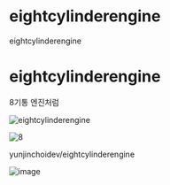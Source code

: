 # eightcylinderengine
eightcylinderengine


# eightcylinderengine
8기통 엔진처럼


![eightcylinderengine](https://user-images.githubusercontent.com/89494907/182196075-1994c93c-8c75-449c-8c57-fff60b44112b.png)

![8](https://user-images.githubusercontent.com/89494907/182197805-b0327472-3450-472f-8143-5f9856f138ec.png)


yunjinchoidev/eightcylinderengine


![image](https://user-images.githubusercontent.com/89494907/191298384-1b25d0a3-ebb2-4f28-8ddc-d428ac5b925b.png)

